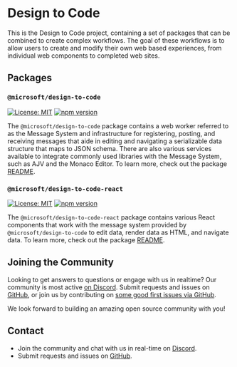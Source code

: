 # Design to Code

This is the Design to Code project, containing a set of packages that can be combined to create complex workflows. The goal of these workflows is to allow users to create and modify their own web based experiences, from individual web components to completed web sites.

## Packages

### `@microsoft/design-to-code`

[![License: MIT](https://img.shields.io/badge/License-MIT-yellow.svg)](https://opensource.org/licenses/MIT)
[![npm version](https://badge.fury.io/js/@microsoft%2Fdesign-to-code.svg)](https://badge.fury.io/js/@microsoft%2Fdesign-to-code)

The `@microsoft/design-to-code` package contains a web worker referred to as the Message System and infrastructure for registering, posting, and receiving messages that aide in editing and navigating a serializable data structure that maps to JSON schema. There are also various services available to integrate commonly used libraries with the Message System, such as AJV and the Monaco Editor. To learn more, check out the package [README](./packages/design-to-code).

### `@microsoft/design-to-code-react`

[![License: MIT](https://img.shields.io/badge/License-MIT-yellow.svg)](https://opensource.org/licenses/MIT)
[![npm version](https://badge.fury.io/js/@microsoft%2Fdesign-to-code-react.svg)](https://badge.fury.io/js/@microsoft%2Fdesign-to-code-react)

The `@microsoft/design-to-code-react` package contains various React components that work with the message system provided by `@microsoft/design-to-code` to edit data, render data as HTML, and navigate data. To learn more, check out the package [README](./packages/design-to-code-react).

## Joining the Community

Looking to get answers to questions or engage with us in realtime? Our community is most active [on Discord](https://discord.gg/FcSNfg4). Submit requests and issues on [GitHub](https://github.com/microsoft/design-to-code/issues/new/choose), or join us by contributing on [some good first issues via GitHub](https://github.com/microsoft/design-to-code/labels/community:good-first-issue).

We look forward to building an amazing open source community with you!

## Contact

* Join the community and chat with us in real-time on [Discord](https://discord.gg/FcSNfg4).
* Submit requests and issues on [GitHub](https://github.com/microsoft/design-to-code/issues/new/choose).
